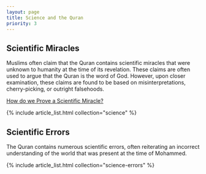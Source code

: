 ```yaml
---
layout: page
title: Science and the Quran
priority: 3
---
```


## Scientific Miracles

Muslims often claim that the Quran contains scientific miracles that were unknown to humanity at the time of its revelation. These claims are often used to argue that the Quran is the word of God. However, upon closer examination, these claims are found to be based on misinterpretations, cherry-picking, or outright falsehoods.

[How do we Prove a Scientific Miracle?](/science/facts)

{% include article_list.html collection="science" %}

## Scientific Errors

The Quran contains numerous scientific errors, often reiterating an incorrect understanding of the world that was present at the time of Mohammed.

{% include article_list.html collection="science-errors" %}
